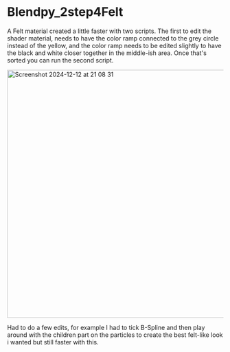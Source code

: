 # Blendpy_2step4Felt
A Felt material created a little faster with two scripts. The first to edit the shader material, needs to have the color ramp connected to the grey circle instead of the yellow, and the color ramp needs to be edited slightly to have the black and white closer together in the middle-ish area. Once that's sorted you can run the second script.

<img width="577" alt="Screenshot 2024-12-12 at 21 08 31" src="https://github.com/user-attachments/assets/2d6d94e8-ecc2-4256-87c1-5ba17f3eede8" />

Had to do a few edits, for example I had to tick B-Spline and then play around with the children part on the particles to create the best felt-like look i wanted but still faster with this.
